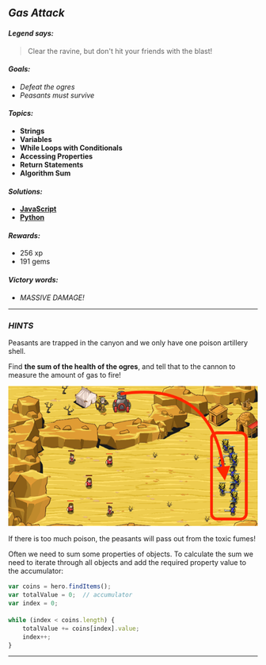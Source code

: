 ## _Gas Attack_

#### _Legend says:_
> Clear the ravine, but don't hit your friends with the blast!

#### _Goals:_
+ _Defeat the ogres_
+ _Peasants must survive_

#### _Topics:_
+ **Strings**
+ **Variables**
+ **While Loops with Conditionals**
+ **Accessing Properties**
+ **Return Statements**
+ **Algorithm Sum**

#### _Solutions:_
+ **[JavaScript](gasAttack.js)**
+ **[Python](gas_attack.py)**

#### _Rewards:_
+ 256 xp
+ 191 gems

#### _Victory words:_
+ _MASSIVE DAMAGE!_

___

### _HINTS_

Peasants are trapped in the canyon and we only have one poison artillery shell.

Find **the sum of the health of the ogres**, and tell that to the cannon to measure the amount of gas to fire!

![](img/gasAttack.png)

If there is too much poison, the peasants will pass out from the toxic fumes!

Often we need to sum some properties of objects. To calculate the sum we need to iterate through all objects and add the required property value to the accumulator:

```javascript
var coins = hero.findItems();
var totalValue = 0;  // accumulator
var index = 0;

while (index < coins.length) {
    totalValue += coins[index].value;
    index++;
}
```

___
